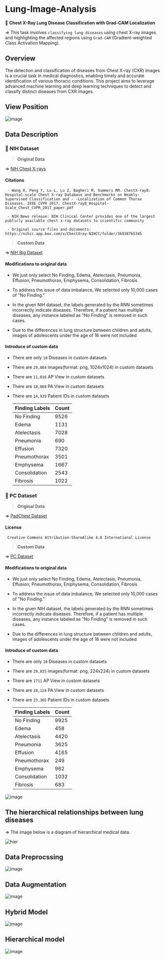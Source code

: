 # Lung-Image-Analysis
📌 **Chest X-Ray Lung Disease Classification with Grad-CAM Localization**

=> This task involves `classifying lung diseases` using chest X-ray images and highlighting the affected regions using `Grad-CAM` (Gradient-weighted Class Activation Mapping).

## Overview
The detection and classification of diseases from Chest X-ray (CXR) images is a crucial task in medical diagnostics, enabling timely and accurate identification of various thoracic conditions. This project aims to leverage advanced machine learning and deep learning techniques to detect and classify distinct diseases from CXR images.

## View Position
![image](https://github.com/user-attachments/assets/c435fd1c-350e-4b27-94a9-61557a07baae)



## Data Description
### 📌 NIH Dataset

> **Original Data**

  => [NIH Chest X-rays](https://www.kaggle.com/datasets/nih-chest-xrays/data)
   #### Citations
     - Wang X, Peng Y, Lu L, Lu Z, Bagheri M, Summers RM. ChestX-ray8: Hospital-scale Chest X-ray Database and Benchmarks on Weakly-Supervised Classification and - -Localization of Common Thorax Diseases. IEEE CVPR 2017, ChestX-ray8_Hospital-Scale_Chest_CVPR_2017_paper.pdf

     - NIH News release: NIH Clinical Center provides one of the largest publicly available chest x-ray datasets to scientific community
  
     - Original source files and documents: https://nihcc.app.box.com/v/ChestXray-NIHCC/folder/36938765345


> **Custom Data**

  => [NIH Big Dataset](https://www.kaggle.com/datasets/seoyunje/nih-big-dataset)
  
   #### Modifications to original data 
   - We just only select No Finding, Edema, Atelectasis, Pneumonia, Effusion, Pneumothorax, Emphysema, Consolidation, Fibrosis 

   - To address the issue of data imbalance, We selected only 10,000 cases of "No Finding."
   
   - In the given NIH dataset, the labels generated by the RNN sometimes incorrectly indicate diseases. Therefore, if a patient has multiple diseases, any instance labeled as "No Finding" is removed in such cases.

   - Due to the differences in lung structure between children and adults, images of adolescents under the age of 16 were not included
   #### Introduce of custom data 
   
   - There are only `10` Diseases in custom datasets
   
   - There are `29,884` images(format: png, 1024x1024) in custom datasets
   
   - There are `11,016` AP View in custom datasets
   
   - There are `18,868` PA View in custom datasets
   
   - There are `14,939` Patient IDs in custom datasets

        | Finding Labels       | Count |
        |----------------------|-------|
        | No Finding           | 9526   |
        | Edema                | 1131   |
        | Atelectasis          | 7028   |
        | Pneumonia            | 690   |
        | Effusion             | 7320   |
        | Pneumothorax         | 3501   |
        | Emphysema            | 1667   |
        | Consolidation        | 2543   |
        | Fibrosis             | 1022   |

### 📌 PC Dataset

> **Original Data**

  => [PadChest Dataset](https://academictorrents.com/details/96ebb4f92b85929eadfb16761f310a6d04105797)
   #### License
     Creative Commons Attribution-ShareAlike 4.0 International License

> **Custom Data**

  => [PC Dataset](https://www.kaggle.com/datasets/seoyunje/pc-dataset)
  
   #### Modifications to original data 
   - We just only select No Finding, Edema, Atelectasis, Pneumonia, Effusion, Pneumothorax, Emphysema, Consolidation, Fibrosis 

   - To address the issue of data imbalance, We selected only 10,000 cases of "No Finding."
   
   - In the given NIH dataset, the labels generated by the RNN sometimes incorrectly indicate diseases. Therefore, if a patient has multiple diseases, any instance labeled as "No Finding" is removed in such cases.

   - Due to the differences in lung structure between children and adults, images of adolescents under the age of 16 were not included
   #### Introduce of custom data 
   
   - There are only `10` Diseases in custom datasets
   
   - There are `29,835` images(format: png, 224x224) in custom datasets
   
   - There are `1711` AP View in custom datasets
   
   - There are `28,124` PA View in custom datasets
   
   - There are `23,305` Patient IDs in custom datasets

        | Finding Labels       | Count |
        |----------------------|-------|
        | No Finding           | 9925   |
        | Edema                | 458   |
        | Atelectasis          | 4420   |
        | Pneumonia            | 3625   |
        | Effusion             | 4165   |
        | Pneumothorax         | 249   |
        | Emphysema            | 962   |
        | Consolidation        | 1032   |
        | Fibrosis             | 683   |

![image](https://github.com/user-attachments/assets/98bd7548-762d-4bfb-bebe-f451cda5923e)


## The hierarchical relationships between lung diseases


=> The image below is a diagram of hierarchical medical data.

![hier](https://github.com/user-attachments/assets/e6d867c7-4b8c-4d25-87a1-fd6ef0153b14)

## Data Preprocssing
![image](https://github.com/user-attachments/assets/74a35f27-d249-4587-aca6-023dec5ca3ef)

## Data Augmentation

![image](https://github.com/user-attachments/assets/db88dfaa-f803-4640-ba7e-bc8d8590ac38)

## Hybrid Model

![image](https://github.com/user-attachments/assets/2c59b002-1b43-4f8f-965c-5cfb007dd77a)


## Hierarchical model
![image](https://github.com/user-attachments/assets/e0d5f679-8bd8-4ce2-bdde-0f034cf6b952)

